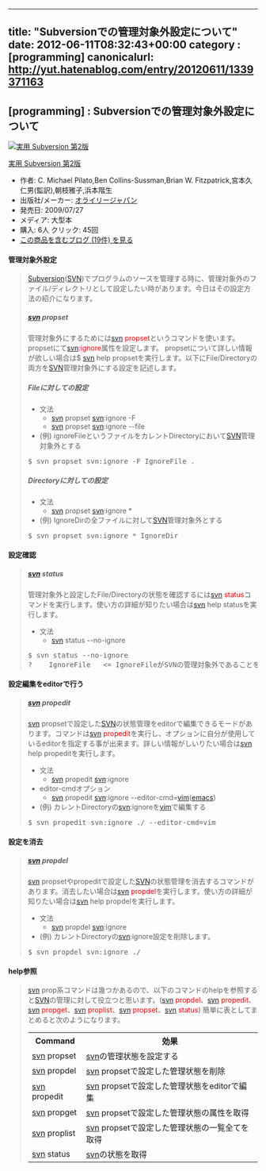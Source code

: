 
---
title: "Subversionでの管理対象外設定について"
date: 2012-06-11T08:32:43+00:00
category : [programming]
canonicalurl: http://yut.hatenablog.com/entry/20120611/1339371163
---

## [programming] : Subversionでの管理対象外設定について

<p><div class="amazlet-box"><a href="http://www.amazon.co.jp/exec/obidos/ASIN/4873114144/yutakikuchi-22/"><img src="http://ecx.images-amazon.com/images/I/51t4YO0oUvL._SL160_.jpg" class="hatena-asin-detail-image" alt="実用 Subversion 第2版" title="実用 Subversion 第2版"></a><div class="hatena-asin-detail-info"><p class="hatena-asin-detail-title"><a href="http://www.amazon.co.jp/exec/obidos/ASIN/4873114144/yutakikuchi-22/">実用 Subversion 第2版</a></p><ul><li><span class="hatena-asin-detail-label">作者:</span> C. Michael Pilato,Ben Collins-Sussman,Brian W. Fitzpatrick,宮本久仁男(監訳),朝枝雅子,浜本階生</li><li><span class="hatena-asin-detail-label">出版社/メーカー:</span> <a class="keyword" href="http://d.hatena.ne.jp/keyword/%A5%AA%A5%E9%A5%A4%A5%EA%A1%BC%A5%B8%A5%E3%A5%D1%A5%F3">オライリージャパン</a></li><li><span class="hatena-asin-detail-label">発売日:</span> 2009/07/27</li><li><span class="hatena-asin-detail-label">メディア:</span> 大型本</li><li><span class="hatena-asin-detail-label">購入</span>: 6人 <span class="hatena-asin-detail-label">クリック</span>: 45回</li><li><a href="http://d.hatena.ne.jp/asin/4873114144/yutakikuchi-22" target="_blank">この商品を含むブログ (19件) を見る</a></li></ul></div><div class="hatena-asin-detail-foot"></div></div></p>

<div class="section">
<h4>管理対象外設定</h4>

<blockquote>
    <p><a class="keyword" href="http://d.hatena.ne.jp/keyword/Subversion">Subversion</a>(<a class="keyword" href="http://d.hatena.ne.jp/keyword/SVN">SVN</a>)でプログラムのソースを管理する時に、管理対象外のファイル/ディレクトリとして設定したい時があります。今日はその設定方法の紹介になります。</p>

<div class="section">
<h5><a class="keyword" href="http://d.hatena.ne.jp/keyword/svn">svn</a> propset</h5>
<p>管理対象外にするためには<span class="deco" style="color:#FF0000;"><a class="keyword" href="http://d.hatena.ne.jp/keyword/svn">svn</a> propset</span>というコマンドを使います。propsetにて<span class="deco" style="color:#FF0000;"><a class="keyword" href="http://d.hatena.ne.jp/keyword/svn">svn</a>:ignore</span>属性を設定します。 propsetについて詳しい情報が欲しい場合は$ <a class="keyword" href="http://d.hatena.ne.jp/keyword/svn">svn</a> help propsetを実行します。以下にFile/Directoryの両方を<a class="keyword" href="http://d.hatena.ne.jp/keyword/SVN">SVN</a>管理対象外にする設定を記述します。</p>

</div>
<div class="section">
<h5>Fileに対しての設定</h5>

<ul>
<li>文法
<ul>
<li><a class="keyword" href="http://d.hatena.ne.jp/keyword/svn">svn</a> propset <a class="keyword" href="http://d.hatena.ne.jp/keyword/svn">svn</a>:ignore -F <FileName> <DirPath></li>
<li><a class="keyword" href="http://d.hatena.ne.jp/keyword/svn">svn</a> propset <a class="keyword" href="http://d.hatena.ne.jp/keyword/svn">svn</a>:ignore --file <FileName> <DirPath></li>
</ul></li>
<li>(例) ignoreFileというファイルをカレントDirectoryにおいて<a class="keyword" href="http://d.hatena.ne.jp/keyword/SVN">SVN</a>管理対象外とする</li>
</ul><pre class="code" data-lang="" data-unlink>$ svn propset svn:ignore -F IgnoreFile .</pre>
</div>
<div class="section">
<h5>Directoryに対しての設定</h5>

<ul>
<li>文法
<ul>
<li><a class="keyword" href="http://d.hatena.ne.jp/keyword/svn">svn</a> propset <a class="keyword" href="http://d.hatena.ne.jp/keyword/svn">svn</a>:ignore * <DirPath></li>
</ul></li>
<li>(例) IgnoreDirの全ファイルに対して<a class="keyword" href="http://d.hatena.ne.jp/keyword/SVN">SVN</a>管理対象外とする</li>
</ul><pre class="code" data-lang="" data-unlink>$ svn propset svn:ignore * IgnoreDir</pre>
</div>
</blockquote>

</div>
<div class="section">
<h4>設定確認</h4>

<blockquote>
    
<div class="section">
<h5><a class="keyword" href="http://d.hatena.ne.jp/keyword/svn">svn</a> status</h5>
<p>管理対象外と設定したFile/Directoryの状態を確認するには<span class="deco" style="color:#FF0000;"><a class="keyword" href="http://d.hatena.ne.jp/keyword/svn">svn</a> status</span>コマンドを実行します。使い方の詳細が知りたい場合は<a class="keyword" href="http://d.hatena.ne.jp/keyword/svn">svn</a> help statusを実行します。</p>

<ul>
<li>文法
<ul>
<li><a class="keyword" href="http://d.hatena.ne.jp/keyword/svn">svn</a> status --no-ignore</li>
</ul></li>
</ul><pre class="code" data-lang="" data-unlink>$ svn status --no-ignore
?    IgnoreFile   <= IgnoreFileがSVNの管理対象外であることを示しています。</pre>
</div>
</blockquote>

</div>
<div class="section">
<h4>設定編集をeditorで行う</h4>

<blockquote>
    
<div class="section">
<h5><a class="keyword" href="http://d.hatena.ne.jp/keyword/svn">svn</a> propedit</h5>
<p><a class="keyword" href="http://d.hatena.ne.jp/keyword/svn">svn</a> propsetで設定した<a class="keyword" href="http://d.hatena.ne.jp/keyword/SVN">SVN</a>の状態管理をeditorで編集できるモードがあります。コマンドは<span class="deco" style="color:#FF0000;"><a class="keyword" href="http://d.hatena.ne.jp/keyword/svn">svn</a> propedit</span>を実行し、オプションに自分が使用しているeditorを指定する事が出来ます。詳しい情報がしいりたい場合は<a class="keyword" href="http://d.hatena.ne.jp/keyword/svn">svn</a> help propeditを実行します。</p>

<ul>
<li>文法
<ul>
<li><a class="keyword" href="http://d.hatena.ne.jp/keyword/svn">svn</a> propedit <a class="keyword" href="http://d.hatena.ne.jp/keyword/svn">svn</a>:ignore <File/DirPath></li>
</ul></li>
<li>editor-cmdオプション
<ul>
<li><a class="keyword" href="http://d.hatena.ne.jp/keyword/svn">svn</a> propedit <a class="keyword" href="http://d.hatena.ne.jp/keyword/svn">svn</a>:ignore <File/DirPath> --editor-cmd=<a class="keyword" href="http://d.hatena.ne.jp/keyword/vim">vim</a>(<a class="keyword" href="http://d.hatena.ne.jp/keyword/emacs">emacs</a>)</li>
</ul></li>
<li>(例) カレントDirectoryの<a class="keyword" href="http://d.hatena.ne.jp/keyword/svn">svn</a>:ignoreを<a class="keyword" href="http://d.hatena.ne.jp/keyword/vim">vim</a>で編集する</li>
</ul><pre class="code" data-lang="" data-unlink>$ svn propedit svn:ignore ./ --editor-cmd=vim</pre>
</div>
</blockquote>

</div>
<div class="section">
<h4>設定を消去</h4>

<blockquote>
    
<div class="section">
<h5><a class="keyword" href="http://d.hatena.ne.jp/keyword/svn">svn</a> propdel</h5>
<p><a class="keyword" href="http://d.hatena.ne.jp/keyword/svn">svn</a> propsetやpropeditで設定した<a class="keyword" href="http://d.hatena.ne.jp/keyword/SVN">SVN</a>の状態管理を消去するコマンドがあります。消去したい場合は<span class="deco" style="color:#FF0000;"><a class="keyword" href="http://d.hatena.ne.jp/keyword/svn">svn</a> propdel</span>を実行します。使い方の詳細が知りたい場合は<a class="keyword" href="http://d.hatena.ne.jp/keyword/svn">svn</a> help propdelを実行します。</p>

<ul>
<li>文法
<ul>
<li><a class="keyword" href="http://d.hatena.ne.jp/keyword/svn">svn</a> propdel <a class="keyword" href="http://d.hatena.ne.jp/keyword/svn">svn</a>:ignore <File/DirPath></li>
</ul></li>
<li>(例) カレントDirectoryの<a class="keyword" href="http://d.hatena.ne.jp/keyword/svn">svn</a>:ignore設定を削除します。</li>
</ul><pre class="code" data-lang="" data-unlink>$ svn propdel svn:ignore ./</pre>
</div>
</blockquote>

</div>
<div class="section">
<h4>help参照</h4>

<blockquote>
    <p><a class="keyword" href="http://d.hatena.ne.jp/keyword/svn">svn</a> prop系コマンドは幾つかあるので、以下のコマンドのhelpを参照すると<a class="keyword" href="http://d.hatena.ne.jp/keyword/SVN">SVN</a>の管理に対して役立つと思います。(<span class="deco" style="color:#FF0000;"><a class="keyword" href="http://d.hatena.ne.jp/keyword/svn">svn</a> propdel</span>、<span class="deco" style="color:#FF0000;"><a class="keyword" href="http://d.hatena.ne.jp/keyword/svn">svn</a> propedit</span>、<span class="deco" style="color:#FF0000;"><a class="keyword" href="http://d.hatena.ne.jp/keyword/svn">svn</a> propget</span>、<span class="deco" style="color:#FF0000;"><a class="keyword" href="http://d.hatena.ne.jp/keyword/svn">svn</a> proplist</span>、<span class="deco" style="color:#FF0000;"><a class="keyword" href="http://d.hatena.ne.jp/keyword/svn">svn</a> propset</span>、<span class="deco" style="color:#FF0000;"><a class="keyword" href="http://d.hatena.ne.jp/keyword/svn">svn</a> status</span>) 簡単に表としてまとめると次のようになります。</p>

<table>
<tr>
<th> Command </th>
<th> 効果 </th>
</tr>
<tr>
<td> <a class="keyword" href="http://d.hatena.ne.jp/keyword/svn">svn</a> propset </td>
<td> <a class="keyword" href="http://d.hatena.ne.jp/keyword/svn">svn</a>の管理状態を設定する </td>
</tr>
<tr>
<td> <a class="keyword" href="http://d.hatena.ne.jp/keyword/svn">svn</a> propdel </td>
<td> <a class="keyword" href="http://d.hatena.ne.jp/keyword/svn">svn</a> propsetで設定した管理状態を削除 </td>
</tr>
<tr>
<td> <a class="keyword" href="http://d.hatena.ne.jp/keyword/svn">svn</a> propedit </td>
<td> <a class="keyword" href="http://d.hatena.ne.jp/keyword/svn">svn</a> propsetで設定した管理状態をeditorで編集 </td>
</tr>
<tr>
<td> <a class="keyword" href="http://d.hatena.ne.jp/keyword/svn">svn</a> propget </td>
<td> <a class="keyword" href="http://d.hatena.ne.jp/keyword/svn">svn</a> propsetで設定した管理状態の属性を取得 </td>
</tr>
<tr>
<td> <a class="keyword" href="http://d.hatena.ne.jp/keyword/svn">svn</a> proplist </td>
<td> <a class="keyword" href="http://d.hatena.ne.jp/keyword/svn">svn</a> propsetで設定した管理状態の一覧全てを取得 </td>
</tr>
<tr>
<td> <a class="keyword" href="http://d.hatena.ne.jp/keyword/svn">svn</a> status </td>
<td> <a class="keyword" href="http://d.hatena.ne.jp/keyword/svn">svn</a>の状態を取得 </td>
</tr>
</table><p> </p>

</blockquote>

</div>

